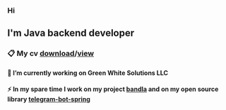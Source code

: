 ### Hi
##  I'm Java backend developer
### 📋 My cv [download](https://drive.google.com/u/0/uc?id=1Ls34h2Un7T4p54vIKx_sduoVIW8TWi3v&export=download)/[view](https://drive.google.com/file/d/1Ls34h2Un7T4p54vIKx_sduoVIW8TWi0v/view?usp=drivesdk)

#### 🔭 I’m currently working on Green White Solutions LLC
#### ⚡ In my spare time I work on my project [bandla](https://github.com/nazarovctrl/bandla) and on my open source library [telegram-bot-spring](https://github.com/nazarovctrl/telegram-bot-spring)

<!--
**nazarovctrl/nazarovctrl** is a ✨ _special_ ✨ repository because its `README.md` (this file) appears on your GitHub profile.

Here are some ideas to get you started:

  🔭 I’m currently working on Green White Solutions LLC
- 🌱 I’m currently learning ...
- 👯 I’m looking to collaborate on ...
- 🤔 I’m looking [Uploading Azimjon Nazarov CV (1).pdf…]()
for help with ...
- 💬 Ask me about ...
- 📫 How to reach me: ...
- 😄 Pronouns: ...
- ⚡ Fun fact: ...
-->
